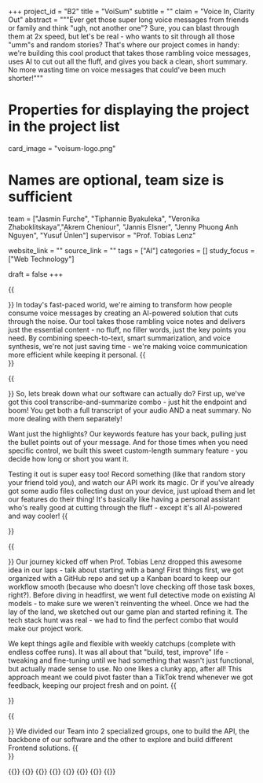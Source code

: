 +++
project_id = "B2"
title = "VoiSum"
subtitle = ""
claim = "Voice In, Clarity Out"
abstract = """Ever get those super long voice messages from friends or family and think "ugh, not another one"? Sure, you can blast through them at 2x speed, but let's be real - who wants to sit through all those "umm"s and random stories? That's where our project comes in handy: we're building this cool product that takes those rambling voice messages, uses AI to cut out all the fluff, and gives you back a clean, short summary. No more wasting time on voice messages that could've been much shorter!"""


# Properties for displaying the project in the project list
card_image = "voisum-logo.png"


# Names are optional, team size is sufficient
team = ["Jasmin Furche", "Tiphannie Byakuleka", "Veronika Zhaboklitskaya","Akrem Cheniour",  "Jannis Elsner", "Jenny Phuong Anh Nguyen", "Yusuf Ünlen"]
supervisor = "Prof. Tobias Lenz"

website_link = ""
source_link = ""
tags = ["AI"]
categories = []
study_focus = ["Web Technology"]


draft = false
+++

 {{<section title="Our Goal">}}
In today's fast-paced world, we're aiming to transform how people consume voice messages by creating an AI-powered solution that cuts through the noise. Our tool takes those rambling voice notes and delivers just the essential content - no fluff, no filler words, just the key points you need. By combining speech-to-text, smart summarization, and voice synthesis, we're not just saving time - we're making voice communication more efficient while keeping it personal.
{{</section>}}

{{<section title="Features">}}
So, lets break down what our software can actually do? First up, we've got this cool transcribe-and-summarize combo - just hit the endpoint and boom! You get both a full transcript of your audio AND a neat summary. No more dealing with them separately!

Want just the highlights? Our keywords feature has your back, pulling just the bullet points out of your message. And for those times when you need specific control, we built this sweet custom-length summary feature - you decide how long or short you want it.

Testing it out is super easy too! Record something (like that random story your friend told you), and watch our API work its magic. Or if you've already got some audio files collecting dust on your device, just upload them and let our features do their thing!
It's basically like having a personal assistant who's really good at cutting through the fluff - except it's all AI-powered and way cooler! 
{{</section>}}

{{<section title="Process">}}
Our journey kicked off when Prof. Tobias Lenz dropped this awesome idea in our laps - talk about starting with a bang! First things first, we got organized with a GitHub repo and set up a Kanban board to keep our workflow smooth (because who doesn't love checking off those task boxes, right?).
Before diving in headfirst, we went full detective mode on existing AI models - to make sure we weren't reinventing the wheel. Once we had the lay of the land, we sketched out our game plan and started refining it. The tech stack hunt was real - we had to find the perfect combo that would make our project work.

We kept things agile and flexible with weekly catchups (complete with endless coffee runs). It was all about that "build, test, improve" life - tweaking and fine-tuning until we had something that wasn't just functional, but actually made sense to use. No one likes a clunky app, after all!
This approach meant we could pivot faster than a TikTok trend whenever we got feedback, keeping our project fresh and on point. 
{{</section>}}

{{<section title="Team">}}
We divided our Team into 2 specialized groups, one to build the API, the backbone of our software and the other to explore and build different Frontend solutions. 
{{</section>}}

{{<gallery>}}
{{<team-member image="p-jasmin.jpeg" name="Jasmin Furche">}}
{{<team-member image="p-tiphannie.jpeg" name="Tiphannie Byakuleka">}}
{{<team-member image="p-veronika.jpeg" name="Veronika Zhaboklitskaya">}}
{{<team-member image="p-jannis.jpeg" name="Jannis Elsner">}}
{{<team-member image="p-jenny.jpeg" name="Jenny Phuong Anh Nguyen">}}
{{<team-member image="p-akrem.jpeg" name="Akrem Cheniour">}}
{{</gallery>}}



